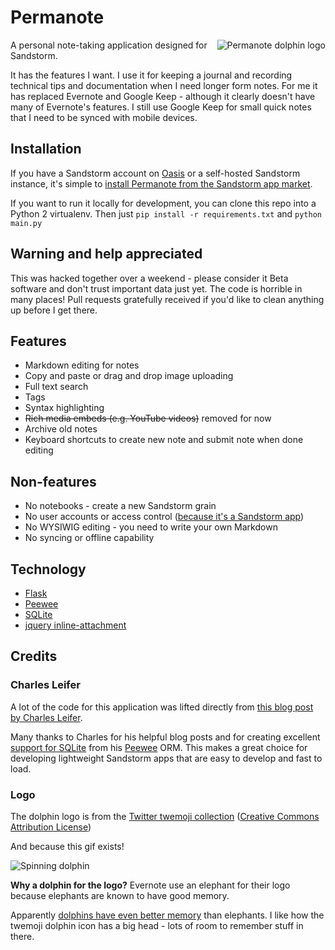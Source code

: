 

# Permanote

<img title="Permanote dolphin logo" alt="Permanote dolphin logo" align="right" src=".sandstorm/app-graphics/permanote-dolphin150.png">

A personal note-taking application designed for Sandstorm.

It has the features I want. I use it for keeping a journal and recording technical tips and documentation when I need longer form notes. For me it has replaced Evernote and Google Keep - although it clearly doesn't have many of Evernote's features. I still use Google Keep for small quick notes that I need to be synced with mobile devices.

## Installation

If you have a Sandstorm account on [Oasis](https://oasis.sandstorm.io/) or a self-hosted Sandstorm instance, it's simple to [install Permanote from the Sandstorm app market](https://apps.sandstorm.io/app/svwrpwnd3c380d1f99ge7g0qnjdq6y785c36s7qtqryxwkmn20qh).

If you want to run it locally for development, you can clone this repo into a Python 2 virtualenv. Then just `pip install -r requirements.txt` and `python main.py`

## Warning and help appreciated

This was hacked together over a weekend - please consider it Beta software and don't trust important data just yet. The code is horrible in many places! Pull requests gratefully received if you'd like to clean anything up before I get there.

## Features

- Markdown editing for notes
- Copy and paste or drag and drop image uploading
- Full text search
- Tags
- Syntax highlighting
- ~~Rich media embeds (e.g. YouTube videos)~~ removed for now
- Archive old notes
- Keyboard shortcuts to create new note and submit note when done editing

## Non-features

- No notebooks - create a new Sandstorm grain
- No user accounts or access control ([because it's a Sandstorm app](https://docs.sandstorm.io/en/latest/developing/handbook/#does-not-implement-user-accounts-or-access-control))
- No WYSIWIG editing - you need to write your own Markdown
- No syncing or offline capability

## Technology

- [Flask](http://flask.pocoo.org/)
- [Peewee](http://docs.peewee-orm.com/en/latest/)
- [SQLite](https://www.sqlite.org/)
- [jquery inline-attachment](https://github.com/Rovak/InlineAttachment)

## Credits

### Charles Leifer

A lot of the code for this application was lifted directly from [this blog post by Charles Leifer](http://charlesleifer.com/blog/how-to-make-a-flask-blog-in-one-hour-or-less).

Many thanks to Charles for his helpful blog posts and for creating excellent [support for SQLite](http://docs.peewee-orm.com/en/latest/peewee/playhouse.html#sqlite-extensions) from his [Peewee](http://docs.peewee-orm.com/en/latest/) ORM. This makes a great choice for developing lightweight Sandstorm apps that are easy to develop and fast to load.

### Logo

The dolphin logo is from the [Twitter twemoji collection](https://github.com/twitter/twemoji) ([Creative Commons Attribution License](https://github.com/twitter/twemoji/blob/gh-pages/LICENSE-GRAPHICS))

And because this gif exists!

![Spinning dolphin](http://media0.giphy.com/media/M6lYPX5nDwcHm/giphy.gif)

**Why a dolphin for the logo?** Evernote use an elephant for their logo because elephants are known to have good memory.

Apparently [dolphins have even better memory](http://news.nationalgeographic.com/news/2013/08/130806-dolphins-memories-animals-science-longest/) than elephants. I like how the twemoji dolphin icon has a big head - lots of room to remember stuff in there.

